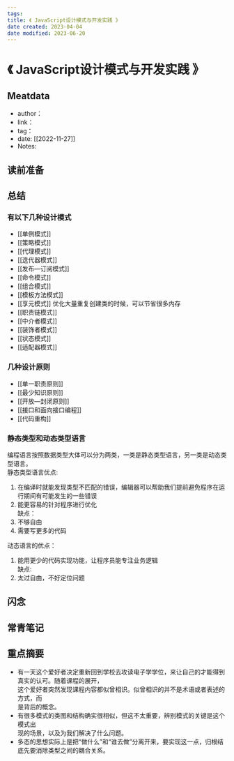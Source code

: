 ```yaml
---
tags: 
title: 《 JavaScript设计模式与开发实践 》
date created: 2023-04-04
date modified: 2023-06-20
---
```


# 《 JavaScript设计模式与开发实践 》

## Meatdata

- author：
- link：
- tag：
- date: [[2022-11-27]]
- Notes:

## 读前准备

## 总结

### 有以下几种设计模式

- [[单例模式]]
- [[策略模式]]
- [[代理模式]]
- [[迭代器模式]]
- [[发布—订阅模式]]
- [[命令模式]]
- [[组合模式]]
- [[模板方法模式]]
- [[享元模式]] 优化大量重复创建类的时候，可以节省很多内存
- [[职责链模式]]
- [[中介者模式]]
- [[装饰者模式]]
- [[状态模式]]
- [[适配器模式]]

### 几种设计原则

- [[单一职责原则]]
- [[最少知识原则]]
- [[开放—封闭原则]]
- [[接口和面向接口编程]]
- [[代码重构]]

### 静态类型和动态类型语言

编程语言按照数据类型大体可以分为两类，一类是静态类型语言，另一类是动态类型语言。  
 静态类型语言优点:

 1. 在编译时就能发现类型不匹配的错误，编辑器可以帮助我们提前避免程序在运行期间有可能发生的一些错误
 2. 能更容易的针对程序进行优化  
缺点：
1. 不够自由
2. 需要写更多的代码

动态语言的优点：

1. 能用更少的代码实现功能，让程序员能专注业务逻辑  
缺点:
1. 太过自由，不好定位问题

## 闪念

## 常青笔记

## 重点摘要

- 有一天这个爱好者决定重新回到学校去攻读电子学学位，来让自己的才能得到真实的认可。随着课程的展开，  
这个爱好者突然发现课程内容都似曾相识。似曾相识的并不是术语或者表述的方式，而  
是背后的概念。
- 有很多模式的类图和结构确实很相似，但这不太重要，辨别模式的关键是这个模式出  
现的场景，以及为我们解决了什么问题。
- 多态的思想实际上是把“做什么”和“谁去做”分离开来，要实现这一点，归根结底先要消除类型之间的耦合关系。
